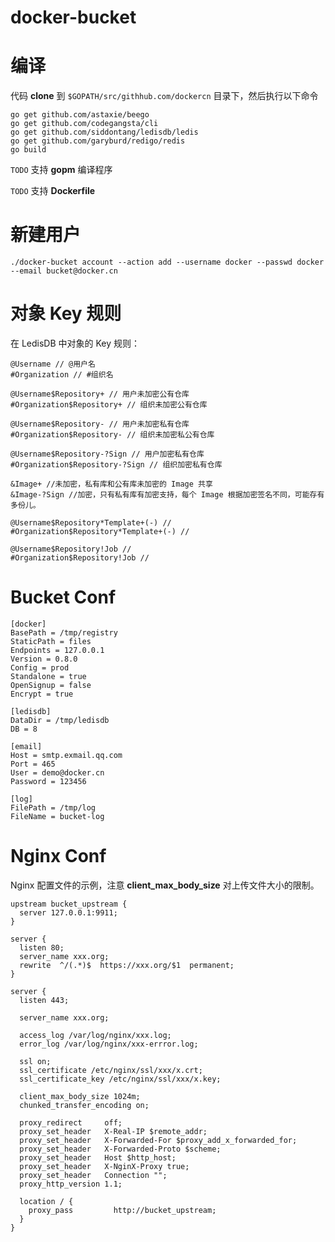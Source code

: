 docker-bucket
===============

编译
====

代码 **clone** 到 `$GOPATH/src/githhub.com/dockercn` 目录下，然后执行以下命令

```
go get github.com/astaxie/beego
go get github.com/codegangsta/cli
go get github.com/siddontang/ledisdb/ledis
go get github.com/garyburd/redigo/redis
go build
```
`TODO` 支持 **gopm** 编译程序

`TODO` 支持 **Dockerfile**

新建用户
=======

```
./docker-bucket account --action add --username docker --passwd docker --email bucket@docker.cn
```

对象 Key 规则
================

在 LedisDB 中对象的 Key 规则：

```
@Username // @用户名
#Organization // #组织名

@Username$Repository+ // 用户未加密公有仓库
#Organization$Repository+ // 组织未加密公有仓库

@Username$Repository- // 用户未加密私有仓库
#Organization$Repository- // 组织未加密私公有仓库

@Username$Repository-?Sign // 用户加密私有仓库  
#Organization$Repository-?Sign // 组织加密私有仓库

&Image+ //未加密，私有库和公有库未加密的 Image 共享
&Image-?Sign //加密，只有私有库有加密支持，每个 Image 根据加密签名不同，可能存有多份儿。

@Username$Repository*Template+(-) //  
#Organization$Repository*Template+(-) //

@Username$Repository!Job //  
#Organization$Repository!Job //
```

Bucket Conf
==========

```
[docker]
BasePath = /tmp/registry
StaticPath = files
Endpoints = 127.0.0.1
Version = 0.8.0
Config = prod
Standalone = true
OpenSignup = false
Encrypt = true

[ledisdb]
DataDir = /tmp/ledisdb
DB = 8

[email]
Host = smtp.exmail.qq.com
Port = 465
User = demo@docker.cn
Password = 123456

[log]
FilePath = /tmp/log
FileName = bucket-log
```

Nginx Conf
==========

Nginx 配置文件的示例，注意 **client_max_body_size** 对上传文件大小的限制。

```
upstream bucket_upstream {
  server 127.0.0.1:9911;
}

server {
  listen 80;
  server_name xxx.org;
  rewrite  ^/(.*)$  https://xxx.org/$1  permanent;
}

server {
  listen 443;

  server_name xxx.org;

  access_log /var/log/nginx/xxx.log;
  error_log /var/log/nginx/xxx-errror.log;

  ssl on;
  ssl_certificate /etc/nginx/ssl/xxx/x.crt;
  ssl_certificate_key /etc/nginx/ssl/xxx/x.key;

  client_max_body_size 1024m;
  chunked_transfer_encoding on;

  proxy_redirect     off;
  proxy_set_header   X-Real-IP $remote_addr;
  proxy_set_header   X-Forwarded-For $proxy_add_x_forwarded_for;
  proxy_set_header   X-Forwarded-Proto $scheme;
  proxy_set_header   Host $http_host;
  proxy_set_header   X-NginX-Proxy true;
  proxy_set_header   Connection "";
  proxy_http_version 1.1;

  location / {
    proxy_pass         http://bucket_upstream;
  }
}
```
